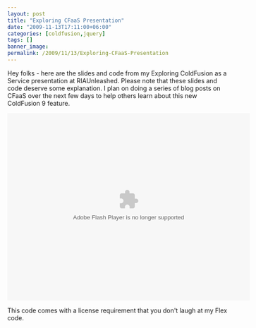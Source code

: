 ```yaml
---
layout: post
title: "Exploring CFaaS Presentation"
date: "2009-11-13T17:11:00+06:00"
categories: [coldfusion,jquery]
tags: []
banner_image: 
permalink: /2009/11/13/Exploring-CFaaS-Presentation
---
```


Hey folks - here are the slides and code from my Exploring ColdFusion as a Service presentation at RIAUnleashed. Please note that these slides and code deserve some explanation. I plan on doing a series of blog posts on CFaaS over the next few days to help others learn about this new ColdFusion 9 feature. 

<object height="425" width="550">
	<param name="movie" value="http://slidesix.com/viewer/SlideSixViewer.swf?alias=Exploring-CFaaS"/>
	<param name="menu" value="false"/>
	<param name="scale" value="noScale"/>
	<param name="allowFullScreen" value="true"/>
	<param name="allowScriptAccess" value="always" />
	<embed src="http://slidesix.com/viewer/SlideSixViewer.swf?alias=Exploring-CFaaS" allowscriptaccess="always" allowFullScreen="true" height="425" width="550" type="application/x-shockwave-flash" />
</object>

This code comes with a license requirement that you don't laugh at my Flex code.